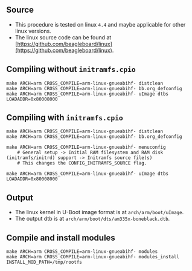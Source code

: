 ## Source

- This procedure is tested on linux `4.4` and maybe applicable for other linux versions.
- The linux source code can be found at [https://github.com/beagleboard/linux](https://github.com/beagleboard/linux).

## Compiling without `initramfs.cpio`

```shell
make ARCH=arm CROSS_COMPILE=arm-linux-gnueabihf- distclean
make ARCH=arm CROSS_COMPILE=arm-linux-gnueabihf- bb.org_defconfig
make ARCH=arm CROSS_COMPILE=arm-linux-gnueabihf- uImage dtbs LOADADDR=0x80008000
```

## Compiling with `initramfs.cpio`

```shell
make ARCH=arm CROSS_COMPILE=arm-linux-gnueabihf- distclean
make ARCH=arm CROSS_COMPILE=arm-linux-gnueabihf- bb.org_defconfig

make ARCH=arm CROSS_COMPILE=arm-linux-gnueabihf- menuconfig
	# General setup -> Initial RAM filesystem and RAM disk (initramfs/initrd) support -> Initramfs source file(s)
	# This changes the CONFIG_INITRAMFS_SOURCE flag.

make ARCH=arm CROSS_COMPILE=arm-linux-gnueabihf- uImage dtbs LOADADDR=0x80008000
```

## Output

- The linux kernel in U-Boot image format is at `arch/arm/boot/uImage`.
- The output dtb is at `arch/arm/boot/dts/am335x-boneblack.dtb`.

## Compile and install modules

```shell
make ARCH=arm CROSS_COMPILE=arm-linux-gnueabihf- modules
make ARCH=arm CROSS_COMPILE=arm-linux-gnueabihf- modules_install INSTALL_MOD_PATH=/tmp/rootfs
```
